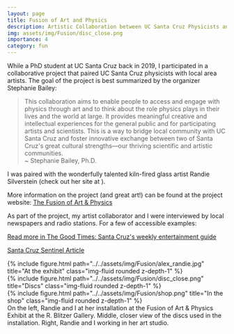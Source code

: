 ```yaml
---
layout: page
title: Fusion of Art and Physics
description: Artistic Collaboration between UC Santa Cruz Physicists and Local Artists
img: assets/img/Fusion/disc_close.png
importance: 4
category: fun
---
```



While a PhD student at UC Santa Cruz back in 2019, I participated in a collaborative project that paired UC Santa Cruz physicists with local area artists. The goal of the project is best summarized by the organizer Stephanie Bailey:


<blockquote>This collaboration aims to enable people to access and engage with physics through art and to think about the role physics plays in their lives and the world at large. It provides meaningful creative and intellectual experiences for the general public and for participating artists and scientists. This is a way to bridge local community with UC Santa Cruz and foster innovative exchange between two of Santa Cruz's great cultural strengths—our thriving scientific and artistic communities.

<footer>~ Stephanie Bailey, Ph.D.</footer>
</blockquote>


I was paired with the wonderfully talented kiln-fired glass artist Randie Silverstein (check out her site at ). 


More information on the project (and great art!) can be found at the project website: <a href="https://slbailey109.wixsite.com/fusion/about">The Fusion of Art & Physics</a>

As part of the project, my artist collaborator and I were interviewed by local newspapers and radio stations. For a few of accessible examples:

<a href="https://www.goodtimes.sc/fusion-art-physics/">Read more in The Good Times: Santa Cruz's weekly entertainment guide</a>


<a href="https://www.santacruzsentinel.com/2019/02/27/art-seen-fusion-of-art-physics-exhibit-opens-march-1/"> Santa Cruz Sentinel Article</a>




<div class="row">
    <div class="col-sm mt-3 mt-md-0">
        {% include figure.html path="../../assets/img/Fusion/alex_randie.jpg" title="At the exhibit" class="img-fluid rounded z-depth-1" %}
    </div>
    <div class="col-sm mt-3 mt-md-0">
        {% include figure.html path="../../assets/img/Fusion/disc_close.png" title="Discs" class="img-fluid rounded z-depth-1" %}
    </div> 
    <div class="col-sm mt-3 mt-md-0">
        {% include figure.html path="../../assets/img/Fusion/shop.png" title="In the shop" class="img-fluid rounded z-depth-1" %}
    </div>
</div>
<div class="caption">
    On the left, Randie and I at her installation at the Fusion of Art & Physics Exhibit at the R. Blitzer Gallery. Middle, closer view of the discs used in the installation. Right, Randie and I working in her art studio.
</div>